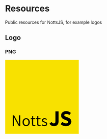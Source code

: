 # Resources
Public resources for NottsJS, for example logos

## Logo

### PNG
![NottsJS](https://raw.githubusercontent.com/nottsjs/resources/master/nottsjs.png)

